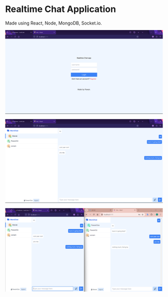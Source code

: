 # Realtime Chat Application

Made using React, Node, MongoDB, Socket.io.

![register login screen](./pictures/register-login.png)

![home page](./pictures/single-screen.png)

![dual split](./pictures/parallel.png)
